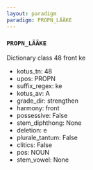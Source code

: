 ```yaml
---
layout: paradigm
paradigm: PROPN_LÄÄKE
---
```

### ` PROPN_LÄÄKE `

Dictionary class 48 front ke
* kotus_tn: 48
* upos: PROPN
* suffix_regex: ke
* kotus_av: A
* grade_dir: strengthen
* harmony: front
* possessive: False
* stem_diphthong: None
* deletion: e
* plurale_tantum: False
* clitics: False
* pos: NOUN
* stem_vowel: None
